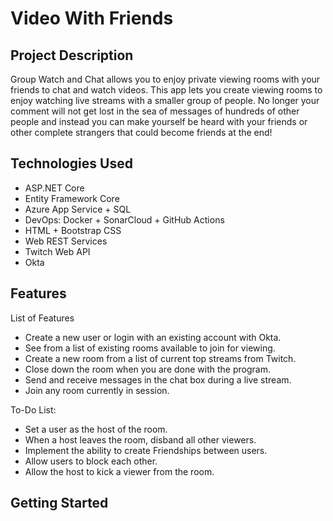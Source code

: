 # Video With Friends

## Project Description
Group Watch and Chat allows you to enjoy private viewing rooms with your friends to chat and watch videos. This app lets you create viewing rooms to enjoy watching live streams with a smaller group of people. No longer your comment will not get lost in the sea of messages of hundreds of other people and instead you can make yourself be heard with your friends or other complete strangers that could become friends at the end!

## Technologies Used
- ASP.NET Core
- Entity Framework Core
- Azure App Service + SQL
- DevOps: Docker + SonarCloud + GitHub Actions
- HTML + Bootstrap CSS
- Web REST Services
- Twitch Web API
- Okta

## Features
List of Features
- Create a new user or login with an existing account with Okta.
- See from a list of existing rooms available to join for viewing.
- Create a new room from a list of current top streams from Twitch.
- Close down the room when you are done with the program.
- Send and receive messages in the chat box during a live stream.
- Join any room currently in session.

To-Do List:
- Set a user as the host of the room.
- When a host leaves the room, disband all other viewers.
- Implement the ability to create Friendships between users.
- Allow users to block each other.
- Allow the host to kick a viewer from the room.

## Getting Started

